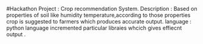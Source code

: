 #Hackathon
Project : Crop recommendation System.
Description : Based on properties of soil like humidity temperature,according to those properties crop is suggested to farmers which produces accurate output.
language : python language incremented particular libraies whcich gives effiecnt output
.
